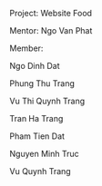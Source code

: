 Project: Website Food

Mentor: Ngo Van Phat

Member:

Ngo Dinh Dat

Phung Thu Trang

Vu Thi Quynh Trang

Tran Ha Trang

Pham Tien Dat

Nguyen Minh Truc

Vu Quynh Trang

